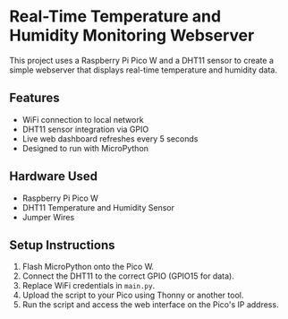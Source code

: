 # Real-Time Temperature and Humidity Monitoring Webserver

This project uses a Raspberry Pi Pico W and a DHT11 sensor to create a simple webserver that displays real-time temperature and humidity data.

## Features

- WiFi connection to local network
- DHT11 sensor integration via GPIO
- Live web dashboard refreshes every 5 seconds
- Designed to run with MicroPython

## Hardware Used

- Raspberry Pi Pico W
- DHT11 Temperature and Humidity Sensor
- Jumper Wires

## Setup Instructions

1. Flash MicroPython onto the Pico W.
2. Connect the DHT11 to the correct GPIO (GPIO15 for data).
3. Replace WiFi credentials in `main.py`.
4. Upload the script to your Pico using Thonny or another tool.
5. Run the script and access the web interface on the Pico's IP address.